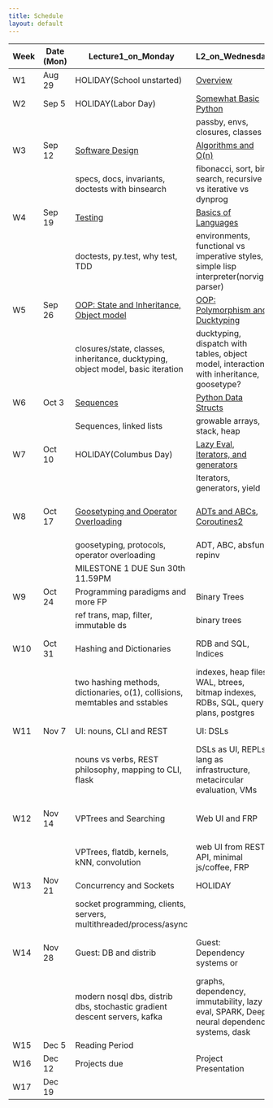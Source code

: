 ```yaml
---
title: Schedule
layout: default
---
```


| Week | Date (Mon) | Lecture1_on_Monday                       | L2_on_Wednesday                          | Lab_on_Friday                            | HW_Information                           | Project_Information                      |
| ---- | ---------- | ---------------------------------------- | ---------------------------------------- | ---------------------------------------- | ---------------------------------------- | ---------------------------------------- |
| W1   | Aug 29     | HOLIDAY(School unstarted)                | [Overview](https://github.com/iacs-cs207/cs207-2016/blob/master/lectures/introduction.pdf)        |     [git and basic python](https://github.com/iacs-cs207/cs207-2016/blob/master/labs/lab1)                                     |    [HW1](https://goo.gl/forms/JOSiIPl3imlT44wL2)                                      |                                          |
| W2   | Sep 5      | HOLIDAY(Labor Day)                       | [Somewhat Basic Python](https://github.com/iacs-cs207/cs207-2016/blob/master/lectures/BasicPythonAndEnvironments.ipynb)                    | [Decorators+closures](https://github.com/iacs-cs207/cs207-2016/blob/master/labs/lab2.ipynb)                      | [closures](https://github.com/iacs-cs207/cs207-2016/blob/master/homeworks/distribute_hw2.ipynb)                      | Form Groups                              |
|      |            |                                          | passby, envs, closures, classes          |                                          |                                          |                                          |
| W3   | Sep 12     | [Software Design](https://github.com/iacs-cs207/cs207-2016/blob/master/lectures/SoftwareDesign.ipynb)                          | [Algorithms and O(n)](https://github.com/iacs-cs207/cs207-2016/blob/master/lectures/Algorithms.ipynb)                      | [Fib](https://github.com/iacs-cs207/cs207-2016/blob/master/labs/lab3.ipynb)                                      | [Fib+Decorators](https://github.com/iacs-cs207/cs207-2016/blob/master/homeworks/distribute_hw3.ipynb)                           | Form Groups                              |
|      |            | specs, docs, invariants, doctests with binsearch | fibonacci, sort, bin search, recursive vs iterative vs dynprog |                                          |                                          |                                          |
| W4   | Sep 19     | [Testing](https://github.com/iacs-cs207/cs207-2016/blob/master/lectures/IITesting.ipynb)                  | [Basics of Languages](https://github.com/iacs-cs207/cs207-2016/blob/master/lectures/Languages.ipynb)                          | [Travis and Coveralls](https://github.com/iacs-cs207/cs207-2016/blob/master/labs/lab4.ipynb)                              | [tests and CI](https://github.com/iacs-cs207/cs207-2016/blob/master/homeworks/hw4.ipynb)                      |                                          |
|      |            | doctests, py.test, why test, TDD  | environments, functional vs imperative styles, a simple lisp interpreter(norvig parser) | tests and CI and package     | tests and CI and package                    |                                          |
| W5   | Sep 26     | [OOP: State and Inheritance, Object model](https://github.com/iacs-cs207/cs207-2016/blob/master/lectures/OOP.ipynb) | [OOP: Polymorphism and Ducktyping](https://github.com/iacs-cs207/cs207-2016/blob/master/lectures/DuckPoly.ipynb)         | [Python packages](https://github.com/iacs-cs207/cs207-2016/blob/master/labs/lab5.ipynb)  | [Light curves OOP hw](https://github.com/iacs-cs207/cs207-2016/blob/master/homeworks/hw5.ipynb)                      | [tested TS Class](https://iacs-cs207.github.io/cs207-2016/projects/project1.html)                          |
|      |            | closures/state, classes, inheritance, ducktyping, object model, basic iteration | ducktyping, dispatch with tables, object model, interaction with inheritance, goosetype? |                                          |                                          |                                          |
| W6   | Oct 3      | [Sequences](https://github.com/iacs-cs207/cs207-2016/blob/master/lectures/Sequences.ipynb) | [Python Data Structs](https://github.com/iacs-cs207/cs207-2016/blob/master/lectures/Lists.ipynb)                         | [Tree parsing](https://github.com/iacs-cs207/cs207-2016/blob/master/labs/lab6.ipynb)            | [LL setitem + anomalies](https://github.com/iacs-cs207/cs207-2016/blob/master/homeworks/hw6.ipynb) | [TS class with iter and contiguous data](https://iacs-cs207.github.io/cs207-2016/projects/project2.html)     |
|      |            | Sequences, linked lists | growable arrays,  stack, heap |                                          |                                          |                                          |
| W7   | Oct 10     | HOLIDAY(Columbus Day)                    | [Lazy Eval, Iterators, and generators](https://github.com/iacs-cs207/cs207-2016/blob/master/lectures/gensandcoros.ipynb)                | [Heaps](https://github.com/iacs-cs207/cs207-2016/blob/master/labs/lab7.ipynb)                   | [It/Gen Stuff](https://github.com/iacs-cs207/cs207-2016/blob/master/homeworks/hw7.ipynb)                            | [add lazy eval, non uniform](https://iacs-cs207.github.io/cs207-2016/projects/project3.html)            |
|      |            |                                          | Iterators, generators, yield                             |                                          |                                          |                                          |
| W8   | Oct 17     | [Goosetyping and Operator Overloading](https://github.com/iacs-cs207/cs207-2016/blob/master/lectures/GooseOverloading.ipynb)             | [ADTs and ABCs](https://github.com/iacs-cs207/cs207-2016/blob/master/lectures/ADT.ipynb), [Coroutines2](https://github.com/iacs-cs207/cs207-2016/blob/master/lectures/gensandcoros2.ipynb)     | Milestone 1 lab                          | Env with different implementations, OO       | [OOP for time series](https://iacs-cs207.github.io/cs207-2016/projects/project4.html), Time Series Interfaces                      |
|      |            |  goosetyping, protocols, operator overloading                | ADT, ABC, absfun, repinv |                                          |                                          |                                          |
|      |            | MILESTONE 1 DUE Sun 30th 11.59PM                         |                                          |                                          |                                          | MILESTONE1(W1-8)                         |
| W9   | Oct 24     | Programming paradigms and more FP     | Binary Trees | immutable BST and balancing                            |  writing immutable BST | index for standardized values |
|      |            | ref trans, map, filter, immutable ds | binary trees |                                          |                                          |                                          |
| W10  | Oct 31     | Hashing and Dictionaries                 | RDB and SQL, Indices                     | Factor Index in sqlite                   | Factor Index with Bloom filter and persistence | make metadata index                      |
|      |            | two hashing methods, dictionaries, o(1), collisions, memtables and sstables | indexes, heap files, WAL, btrees, bitmap indexes, RDBs, SQL, query plans, postgres |                                          |                                          |                                          |
| W11  | Nov 7      | UI: nouns, CLI and REST                  | UI: DSLs                                 | Lispy DSL                                | Lispy DSL for index                      | in-process REPL for dbase                |
|      |            | nouns vs verbs, REST philosophy, mapping to CLI, flask | DSLs as UI, REPLs, lang as infrastructure, metacircular evaluation, VMs |                                          |                                          |                                          |
| W12  | Nov 14     | VPTrees and Searching                    | Web UI and FRP                           | Devops Lab, makefiles, dependency systems | None                                     | REST API for DBASE, connects in process  |
|      |            | VPTrees, flatdb, kernels, kNN, convolution | web UI from REST API, minimal js/coffee, FRP |                                          |                                          |                                          |
| W13  | Nov 21     | Concurrency and Sockets                  | HOLIDAY                                  |                                          | None                                     | socket server for dbase                  |
|      |            | socket programming, clients, servers, multithreaded/process/async |                                          |                                          |                                          |                                          |
| W14  | Nov 28     | Guest: DB and distrib                    | Guest: Dependency systems or             | Amazon Lab, postgres, web, microservices, Heroku | None                                     | develop sim search, web UI               |
|      |            | modern nosql dbs, distrib dbs, stochastic gradient descent servers, kafka | graphs, dependency, immutability, lazy eval, SPARK, Deep neural dependency systems, dask |                                          |                                          |                                          |
| W15  | Dec 5      | Reading Period                           |                                          |                                          |                                          |                                          |
| W16  | Dec 12     | Projects due                           |              Project Presentation                            |                        |                                          |                                          |
| W17  | Dec 19     |                |                                          |                                          |                                          |                                          |
